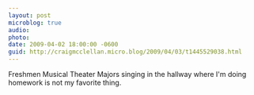 ```yaml
---
layout: post
microblog: true
audio: 
photo: 
date: 2009-04-02 18:00:00 -0600
guid: http://craigmcclellan.micro.blog/2009/04/03/t1445529038.html
---
```

Freshmen Musical Theater Majors singing in the hallway where I'm doing homework is not my favorite thing.
